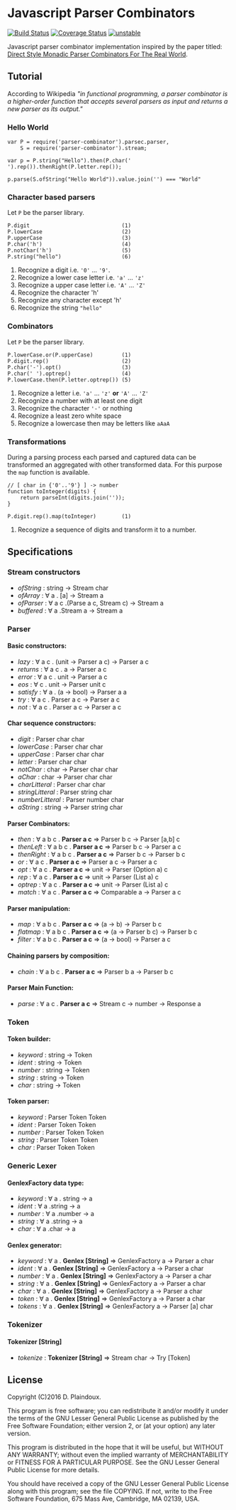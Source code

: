 # Javascript Parser Combinators

[![Build Status](https://travis-ci.org/d-plaindoux/parsec.svg)](https://travis-ci.org/d-plaindoux/parsec) 
[![Coverage Status](https://coveralls.io/repos/d-plaindoux/parsec/badge.png?branch=master)](https://coveralls.io/r/d-plaindoux/parsec?branch=master) 
[![unstable](http://badges.github.io/stability-badges/dist/stable.svg)](http://github.com/badges/stability-badges)

Javascript parser combinator implementation inspired by the paper titled:
[Direct Style Monadic Parser Combinators For The Real World](http://research.microsoft.com/en-us/um/people/daan/download/papers/parsec-paper.pdf).

## Tutorial

According to Wikipedia *"in functional programming, a parser combinator is a 
higher-order function that accepts several parsers as input and returns a new 
parser as its output."* 

### Hello World

```
var P = require('parser-combinator').parsec.parser,
    S = require('parser-combinator').stream;

var p = P.string("Hello").then(P.char(' ').rep()).thenRight(P.letter.rep());
            
p.parse(S.ofString("Hello World")).value.join('') === "World"
```

### Character based parsers

Let `P` be the parser library.

```
P.digit                             (1)
P.lowerCase                         (2)
P.upperCase                         (3)
P.char('h')                         (4)
P.notChar('h')                      (5)
P.string("hello")                   (6)
```

1. Recognize a digit i.e. `'0'` ... `'9'`.
2. Recognize a lower case letter i.e. `'a'` ... `'z'`
3. Recognize a upper case letter i.e. `'A'` ... `'Z'`
4. Recognize the character 'h'
5. Recognize any character except 'h'
6. Recognize the string `"hello"`

### Combinators

Let `P` be the parser library.

```
P.lowerCase.or(P.upperCase)         (1)
P.digit.rep()                       (2)
P.char('-').opt()                   (3)
P.char(' ').optrep()                (4)
P.lowerCase.then(P.letter.optrep()) (5)
```

1. Recognize a letter i.e. `'a'` ... `'z'` **or** `'A'` ... `'Z'`
4. Recognize a number with at least one digit 
3. Recognize the character `'-'` or nothing
4. Recognize a least zero white space
5. Recognize a lowercase then may be letters like `aAaA`

### Transformations

During a parsing process each parsed and captured data can be transformed 
an aggregated with other transformed data. For this purpose the `map` 
function is available.

```
// [ char in {'0'..'9'} ] -> number
function toInteger(digits) {
    return parseInt(digits.join(''));
}

P.digit.rep().map(toInteger)        (1)
```

1. Recognize a sequence of digits and transform it to a number.

## Specifications

### Stream constructors
- *ofString* : string -> Stream char
- *ofArray* : &forall; a . [a] -> Stream a
- *ofParser* : &forall; a c .(Parse a c, Stream c) -> Stream a
- *buffered* : &forall; a .Stream a -> Stream a

### Parser

#### Basic constructors:
- *lazy* : &forall; a c . (unit &rarr; Parser a c) &rarr; Parser a c
- *returns* : &forall; a c . a &rarr; Parser a c
- *error* : &forall; a c . unit &rarr; Parser a c
- *eos* : &forall; c . unit &rarr; Parser unit c
- *satisfy* : &forall; a . (a &rarr; bool) &rarr; Parser a a
- *try* : &forall; a c . Parser a c &rarr; Parser a c
- *not* : &forall; a c . Parser a c &rarr; Parser a c

#### Char sequence constructors:
- *digit* : Parser char char
- *lowerCase* : Parser char char
- *upperCase* : Parser char char
- *letter* : Parser char char
- *notChar* : char &rarr; Parser char char
- *aChar* : char &rarr; Parser char char
- *charLitteral* : Parser char char
- *stringLitteral* : Parser string char
- *numberLitteral* : Parser number char
- *aString* : string &rarr; Parser string char

#### Parser Combinators:
- *then* : &forall; a b c . **Parser a c** &rArr; Parser b c &rarr; Parser [a,b] c
- *thenLeft* : &forall; a b c . **Parser a c** &rArr; Parser b c &rarr; Parser a c
- *thenRight* : &forall; a b c . **Parser a c** &rArr; Parser b c &rarr; Parser b c
- *or* : &forall; a c . **Parser a c** &rArr; Parser a c &rarr; Parser a c
- *opt* : &forall; a c . **Parser a c** &rArr; unit &rarr; Parser (Option a) c
- *rep* : &forall; a c . **Parser a c** &rArr; unit &rarr; Parser (List a) c
- *optrep* : &forall; a c . **Parser a c** &rArr; unit &rarr; Parser (List a) c
- *match* : &forall; a c . **Parser a c** &rArr; Comparable a &rarr; Parser a c

#### Parser manipulation:
- *map* : &forall; a b c . **Parser a c** &rArr; (a &rarr; b) &rarr; Parser b c
- *flatmap* : &forall; a b c . **Parser a c** &rArr; (a &rarr; Parser b c) &rarr; Parser b c
- *filter* : &forall; a b c . **Parser a c** &rArr; (a &rarr; bool) &rarr; Parser a c

#### Chaining parsers by composition:
- *chain* : &forall; a b c . **Parser a c** &rArr; Parser b a &rarr; Parser b c

#### Parser Main Function:
- *parse* : &forall; a c . **Parser a c** &rArr; Stream c &rarr; number &rarr; Response a

### Token

#### Token builder:
- *keyword* : string &rarr; Token 
- *ident* : string &rarr; Token 
- *number* : string &rarr; Token 
- *string* : string &rarr; Token 
- *char* : string &rarr; Token 

#### Token parser:
- *keyword* : Parser Token Token
- *ident* : Parser Token Token
- *number* : Parser Token Token 
- *string* : Parser Token Token 
- *char* : Parser Token Token

### Generic Lexer

#### GenlexFactory data type:
- *keyword* : &forall; a . string &rarr; a
- *ident* : &forall; a .string &rarr; a
- *number* : &forall; a .number &rarr; a
- *string* : &forall; a .string &rarr; a
- *char* : &forall; a .char &rarr; a

#### Genlex generator:
- *keyword* : &forall; a . **Genlex [String]** &rArr; GenlexFactory a &rarr; Parser a char
- *ident* : &forall; a . **Genlex [String]** &rArr; GenlexFactory a &rarr; Parser a char
- *number* : &forall; a . **Genlex [String]** &rArr; GenlexFactory a &rarr; Parser a char
- *string* : &forall; a . **Genlex [String]** &rArr; GenlexFactory a &rarr; Parser a char
- *char* : &forall; a . **Genlex [String]** &rArr; GenlexFactory a &rarr; Parser a char
- *token* : &forall; a . **Genlex [String]** &rArr; GenlexFactory a &rarr; Parser a char
- *tokens* : &forall; a . **Genlex [String]** &rArr; GenlexFactory a &rarr; Parser [a] char

### Tokenizer

#### Tokenizer [String]
- *tokenize* : **Tokenizer [String]** &rArr; Stream char &rarr; Try [Token]

## License

Copyright (C)2016 D. Plaindoux.

This program is  free software; you can redistribute  it and/or modify
it  under the  terms  of  the GNU  Lesser  General  Public License  as
published by  the Free Software  Foundation; either version 2,  or (at
your option) any later version.

This program  is distributed in the  hope that it will  be useful, but
WITHOUT   ANY  WARRANTY;   without  even   the  implied   warranty  of
MERCHANTABILITY  or FITNESS  FOR  A PARTICULAR  PURPOSE.  See the  GNU
Lesser General Public License for more details.

You  should have  received a  copy of  the GNU  Lesser General  Public
License along with  this program; see the file COPYING.  If not, write
to the  Free Software Foundation,  675 Mass Ave, Cambridge,  MA 02139,
USA.




